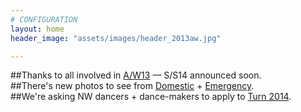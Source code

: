 ```yaml
---
# CONFIGURATION
layout: home
header_image: "assets/images/header_2013aw.jpg"

---
```

##Thanks to all involved in [A/W13](/current/2013-autumnwinter) — S/S14 announced soon.        
##There's new photos to see from [Domestic](/galleries/2013-domestic) + [Emergency](/galleries/2013-emergency).       
##We're asking NW dancers + dance-makers to apply to [Turn 2014](hab/turn).
